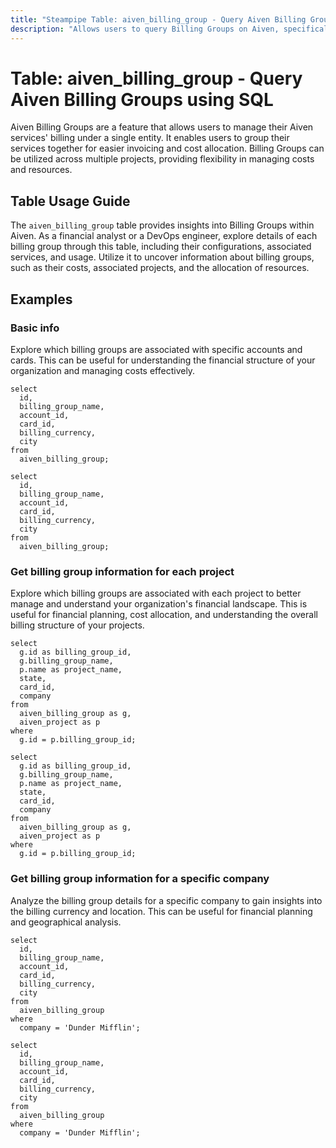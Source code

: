 ```yaml
---
title: "Steampipe Table: aiven_billing_group - Query Aiven Billing Groups using SQL"
description: "Allows users to query Billing Groups on Aiven, specifically the details of each billing group, providing insights into their configurations and usage."
---
```


# Table: aiven_billing_group - Query Aiven Billing Groups using SQL

Aiven Billing Groups are a feature that allows users to manage their Aiven services' billing under a single entity. It enables users to group their services together for easier invoicing and cost allocation. Billing Groups can be utilized across multiple projects, providing flexibility in managing costs and resources.

## Table Usage Guide

The `aiven_billing_group` table provides insights into Billing Groups within Aiven. As a financial analyst or a DevOps engineer, explore details of each billing group through this table, including their configurations, associated services, and usage. Utilize it to uncover information about billing groups, such as their costs, associated projects, and the allocation of resources.

## Examples

### Basic info
Explore which billing groups are associated with specific accounts and cards. This can be useful for understanding the financial structure of your organization and managing costs effectively.

```sql+postgres
select
  id,
  billing_group_name,
  account_id,
  card_id,
  billing_currency,
  city
from
  aiven_billing_group;
```

```sql+sqlite
select
  id,
  billing_group_name,
  account_id,
  card_id,
  billing_currency,
  city
from
  aiven_billing_group;
```

### Get billing group information for each project
Explore which billing groups are associated with each project to better manage and understand your organization's financial landscape. This is useful for financial planning, cost allocation, and understanding the overall billing structure of your projects.

```sql+postgres
select
  g.id as billing_group_id,
  g.billing_group_name,
  p.name as project_name,
  state,
  card_id,
  company
from
  aiven_billing_group as g,
  aiven_project as p
where
  g.id = p.billing_group_id;
```

```sql+sqlite
select
  g.id as billing_group_id,
  g.billing_group_name,
  p.name as project_name,
  state,
  card_id,
  company
from
  aiven_billing_group as g,
  aiven_project as p
where
  g.id = p.billing_group_id;
```

### Get billing group information for a specific company
Analyze the billing group details for a specific company to gain insights into the billing currency and location. This can be useful for financial planning and geographical analysis.

```sql+postgres
select
  id,
  billing_group_name,
  account_id,
  card_id,
  billing_currency,
  city
from
  aiven_billing_group
where
  company = 'Dunder Mifflin';
```

```sql+sqlite
select
  id,
  billing_group_name,
  account_id,
  card_id,
  billing_currency,
  city
from
  aiven_billing_group
where
  company = 'Dunder Mifflin';
```